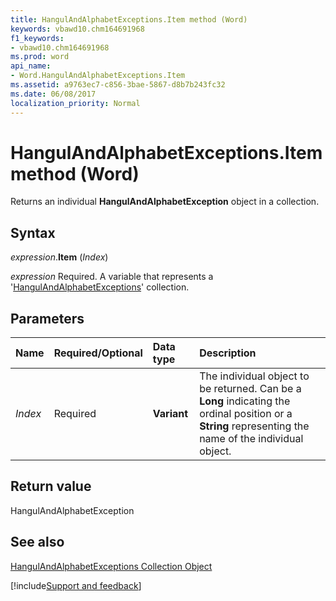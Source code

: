 ```yaml
---
title: HangulAndAlphabetExceptions.Item method (Word)
keywords: vbawd10.chm164691968
f1_keywords:
- vbawd10.chm164691968
ms.prod: word
api_name:
- Word.HangulAndAlphabetExceptions.Item
ms.assetid: a9763ec7-c856-3bae-5867-d8b7b243fc32
ms.date: 06/08/2017
localization_priority: Normal
---
```



# HangulAndAlphabetExceptions.Item method (Word)

Returns an individual  **HangulAndAlphabetException** object in a collection.


## Syntax

_expression_.**Item** (_Index_)

_expression_ Required. A variable that represents a '[HangulAndAlphabetExceptions](Word.hangulandalphabetexceptions.md)' collection.


## Parameters



|Name|Required/Optional|Data type|Description|
|:-----|:-----|:-----|:-----|
| _Index_|Required| **Variant**|The individual object to be returned. Can be a  **Long** indicating the ordinal position or a **String** representing the name of the individual object.|

## Return value

HangulAndAlphabetException


## See also


[HangulAndAlphabetExceptions Collection Object](Word.hangulandalphabetexceptions.md)

[!include[Support and feedback](~/includes/feedback-boilerplate.md)]